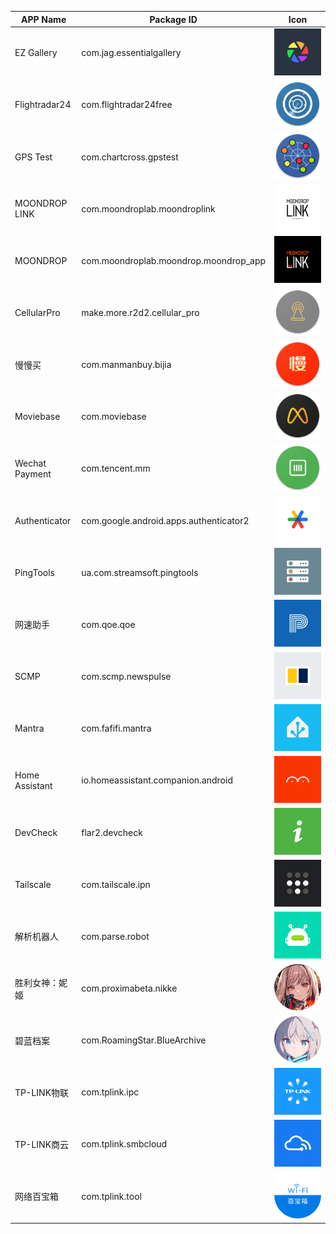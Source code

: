 | APP Name        | Package ID                              | Icon                                  |
| --------------- | --------------------------------------- | ------------------------------------- |
| EZ Gallery      | com.jag.essentialgallery                | ![](./PNGs/ez_gallery.png)            |
| Flightradar24   | com.flightradar24free                   | ![](./PNGs/flightradar24.png)         |
| GPS Test        | com.chartcross.gpstest                  | ![](./PNGs/gpstest.png)               |
| MOONDROP LINK   | com.moondroplab.moondroplink            | ![](./PNGs/moondroplink.png)          |
| MOONDROP        | com.moondroplab.moondrop.moondrop_app   | ![](./PNGs/moondroplink_2.png)        |
| CellularPro     | make.more.r2d2.cellular_pro             | ![](./PNGs/cellular_z_pro.png)        |
| 慢慢买           | com.manmanbuy.bijia                     | ![](./PNGs/manmanbuy.png)             |
| Moviebase       | com.moviebase                           | ![](./PNGs/moviebase.png)             |
| Wechat Payment  | com.tencent.mm                          | ![](./PNGs/wechat_pay.png)            |
| Authenticator   | com.google.android.apps.authenticator2  | ![](./PNGs/google_authenticator.png)  |
| PingTools       | ua.com.streamsoft.pingtools             | ![](./PNGs/pingtools.png)             |
| 网速助手         | com.qoe.qoe                             | ![](./PNGs/ptest.png)                 |
| SCMP            | com.scmp.newspulse                      | ![](./PNGs/scmp.png)                  |
| Mantra          | com.fafifi.mantra                       | ![](./PNGs/ha.png)                    |
| Home Assistant  | io.homeassistant.companion.android      | ![](./PNGs/mantra.png)                |
| DevCheck        | flar2.devcheck                          | ![](./PNGs/devcheck.png)              |
| Tailscale       | com.tailscale.ipn                       | ![](./PNGs/tailscale.png)             |
| 解析机器人        | com.parse.robot                         | ![](./PNGs/parse_robot.png)           |
| 胜利女神：妮姬    | com.proximabeta.nikke                   | ![](./PNGs/nikke.png)                 |
| 碧蓝档案         | com.RoamingStar.BlueArchive             | ![](./PNGs/blue_archive.png)          |
| TP-LINK物联      | com.tplink.ipc                          | ![](./PNGs/tplink.png)                |
| TP-LINK商云      | com.tplink.smbcloud                     | ![](./PNGs/tplink_sy.png)             |
| 网络百宝箱        | com.tplink.tool                         | ![](./PNGs/tplink_tool.png)           |
